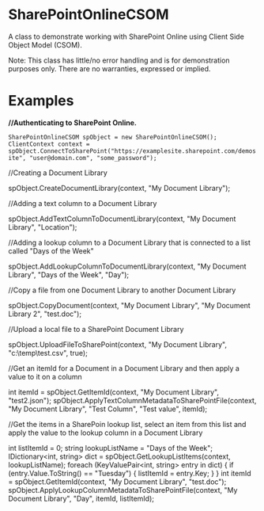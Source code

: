 # SharePointOnlineCSOM
A class to demonstrate working with SharePoint Online using Client Side Object Model (CSOM).

Note: This class has little/no error handling and is for demonstration purposes only. There are no warranties, expressed or implied.

# Examples

**//Authenticating to SharePoint Online.**

`SharePointOnlineCSOM spObject = new SharePointOnlineCSOM();
ClientContext context = spObject.ConnectToSharePoint("https://examplesite.sharepoint.com/demosite", "user@domain.com", "some_password");`

//Creating a Document Library

spObject.CreateDocumentLibrary(context, "My Document Library");

//Adding a text column to a Document Library

spObject.AddTextColumnToDocumentLibrary(context, "My Document Library", "Location");

//Adding a lookup column to a Document Library that is connected to a list called "Days of the Week"

spObject.AddLookupColumnToDocumentLibrary(context, "My Document Library", "Days of the Week", "Day");

//Copy a file from one Document Library to another Document Library

spObject.CopyDocument(context, "My Document Library", "My Document Library 2", "test.doc");

//Upload a local file to a SharePoint Document Library

spObject.UploadFileToSharePoint(context, "My Document Library", "c:\\temp\\test.csv", true);

//Get an itemId for a Document in a Document Library and then apply a value to it on a column

int itemId = spObject.GetItemId(context, "My Document Library", "test2.json");
spObject.ApplyTextColumnMetadataToSharePointFile(context, "My Document Library", "Test Column", "Test value", itemId);

//Get the items in a SharePoin lookup list, select an item from this list and apply the value to the lookup column in a Document Library

int listItemId = 0;
string lookupListName = "Days of the Week";
IDictionary<int, string> dict = spObject.GetLookupListItems(context, lookupListName);
foreach (KeyValuePair<int, string> entry in dict)
{
    if (entry.Value.ToString() == "Tuesday")
    {
        listItemId = entry.Key;
    }
}
int itemId = spObject.GetItemId(context, "My Document Library", "test.doc");
spObject.ApplyLookupColumnMetadataToSharePointFile(context, "My Document Library", "Day", itemId, listItemId);
